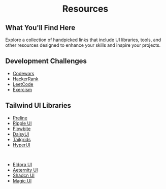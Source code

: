 <h1 align="center">Resources</h1>

## What You'll Find Here

Explore a collection of handpicked links that include UI libraries, tools, and other resources designed to enhance your skills and inspire your projects.

## Development Challenges

- [Codewars](https://www.codewars.com/)
- [HackerRank](https://www.hackerrank.com/)
- [LeetCode](https://leetcode.com/)
- [Exercism](https://exercism.org/)

## Tailwind UI Libraries

- [Preline](https://preline.co/)
- [Ripple UI](https://www.ripple-ui.com/)
- [Flowbite](https://flowbite.com/)
- [DaisyUI](https://daisyui.com/)
- [Tailgrids](https://tailgrids.com/)
- [HyperUI](https://www.hyperui.dev/)

<br>

- [Eldora UI](https://www.eldoraui.site/)
- [Aeternity UI](https://ui.aceternity.com/)
- [Shadcn UI](https://ui.shadcn.com/)
- [Magic UI](https://magicui.design/)
